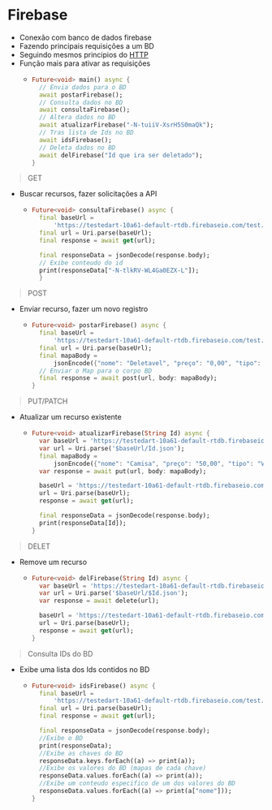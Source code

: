 # Firebase
- Conexão com banco de dados firebase
- Fazendo principais requisições a um BD
- Seguindo mesmos principios do [HTTP](./../HTTP.md)
- Função mais para ativar as requisições
    - ```dart
      Future<void> main() async {
        // Envia dados para o BD
        await postarFirebase();
        // Consulta dados no BD
        await consultaFirebase();
        // Altera dados no BD
        await atualizarFirebase("-N-tuiiV-XsrH5S0maQk");
        // Tras lista de Ids no BD
        await idsFirebase();
        // Deleta dados no BD
        await delFirebase("Id que ira ser deletado");
      }
      ```

>GET
- Buscar recursos, fazer solicitações a API
    - ```dart
      Future<void> consultaFirebase() async {
        final baseUrl =
            'https://testedart-10a61-default-rtdb.firebaseio.com/test.json';
        final url = Uri.parse(baseUrl);
        final response = await get(url);

        final responseData = jsonDecode(response.body);
        // Exibe conteudo do id
        print(responseData["-N-tlkRV-WL4Ga0EZX-L"]);
        }
      ```

>POST
- Enviar recurso, fazer um novo registro
    - ```dart
      Future<void> postarFirebase() async {
        final baseUrl =
            'https://testedart-10a61-default-rtdb.firebaseio.com/test.json';
        final url = Uri.parse(baseUrl);
        final mapaBody =
            jsonEncode({"nome": "Deletavel", "preço": "0,00", "tipo": "objeto"});
        // Enviar o Map para o corpo BD
        final response = await post(url, body: mapaBody);
      }
      ```
>PUT/PATCH
- Atualizar um recurso existente
    - ```dart
      Future<void> atualizarFirebase(String Id) async {
        var baseUrl = 'https://testedart-10a61-default-rtdb.firebaseio.com/test';
        var url = Uri.parse('$baseUrl/Id.json');
        final mapaBody =
            jsonEncode({"nome": "Camisa", "preço": "50,00", "tipo": "Vestimenta"});
        var response = await put(url, body: mapaBody);

        baseUrl = 'https://testedart-10a61-default-rtdb.firebaseio.com/test.json';
        url = Uri.parse(baseUrl);
        response = await get(url);

        final responseData = jsonDecode(response.body);
        print(responseData[Id]);
      }
      ```
>DELET
- Remove um recurso
    - ```dart
      Future<void> delFirebase(String Id) async {
        var baseUrl = 'https://testedart-10a61-default-rtdb.firebaseio.com/test';
        var url = Uri.parse('$baseUrl/$Id.json');
        var response = await delete(url);

        baseUrl = 'https://testedart-10a61-default-rtdb.firebaseio.com/test.json';
        url = Uri.parse(baseUrl);
        response = await get(url);
      }
      ```
>Consulta IDs do BD
- Exibe uma lista dos Ids contidos no BD
    - ```dart
      Future<void> idsFirebase() async {
        final baseUrl =
            'https://testedart-10a61-default-rtdb.firebaseio.com/test.json';
        final url = Uri.parse(baseUrl);
        final response = await get(url);

        final responseData = jsonDecode(response.body);
        //Exibe o BD
        print(responseData);
        //Exibe as chaves do BD
        responseData.keys.forEach((a) => print(a));
        //Exibe os valores do BD (mapas de cada chave)
        responseData.values.forEach((a) => print(a));
        //Exibe um conteudo especifico de um dos valores do BD
        responseData.values.forEach((a) => print(a["nome"]));
      }
      ```
